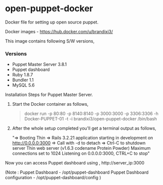 # open-puppet-docker
Docker file for setting up open source puppet.

Docker images - https://hub.docker.com/u/brandixi3/

This image contains following S/W versions,

### Versions

* Puppet Master Server 3.8.1
* Puppet dashboard
* Ruby 1.8.7
* Bundler 1.1
* MySQL 5.6 

Installation Steps for Puppet Master Server.

1. Start the Docker container as follows,
   > docker run -p 80:80 -p 8140:8140 -p 3000:3000 -p 3306:3306 -h Docker-PUPPET-01 -t -i brandixi3/open-puppet-docker  /bin/bash

2. After the whole setup completed you'll get a terminal output as follows,
   
   "=> Booting Thin
=> Rails 3.2.21 application starting in development on http://0.0.0.0:3000
=> Call with -d to detach
=> Ctrl-C to shutdown server
Thin web server (v1.6.3 codename Protein Powder)
Maximum connections set to 1024
Listening on 0.0.0.0:3000, CTRL+C to stop"
   
  Now you can access Puppet dashboard using , http://server_ip:3000
   
(Note : Puppet Dashboard - /opt/puppet-dashboard
        Puppet Dashboard configuration - /opt/puppet-dashboard/config )
